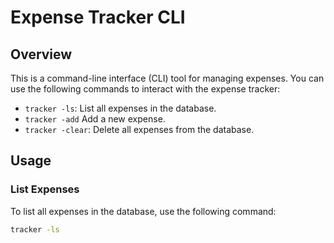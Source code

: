 # Expense Tracker CLI

## Overview

This is a command-line interface (CLI) tool for managing expenses. You can use the following commands to interact with the expense tracker:

- `tracker -ls`: List all expenses in the database.
- `tracker -add`  Add a new expense.
- `tracker -clear`: Delete all expenses from the database.

## Usage

### List Expenses

To list all expenses in the database, use the following command:

```bash
tracker -ls
